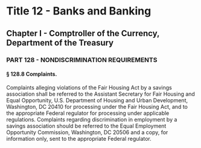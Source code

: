 
# Title 12 - Banks and Banking
## Chapter I - Comptroller of the Currency, Department of the Treasury
### PART 128 - NONDISCRIMINATION REQUIREMENTS
#### § 128.8 Complaints.

Complaints alleging violations of the Fair Housing Act by a savings association shall be referred to the Assistant Secretary for Fair Housing and Equal Opportunity, U.S. Department of Housing and Urban Development, Washington, DC 20410 for processing under the Fair Housing Act, and to the appropriate Federal regulator for processing under applicable regulations. Complaints regarding discrimination in employment by a savings association should be referred to the Equal Employment Opportunity Commission, Washington, DC 20506 and a copy, for information only, sent to the appropriate Federal regulator.
